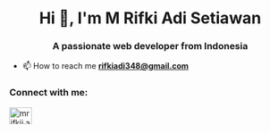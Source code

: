 <h1 align="center">Hi 👋, I'm M Rifki Adi Setiawan</h1>
<h3 align="center">A passionate web developer from Indonesia</h3>

- 📫 How to reach me **rifkiadi348@gmail.com**

<h3 align="left">Connect with me:</h3>
<p align="left">
<a href="https://instagram.com/mrifkii.as" target="blank"><img align="center" src="https://raw.githubusercontent.com/rahuldkjain/github-profile-readme-generator/master/src/images/icons/Social/instagram.svg" alt="mrifkii.as" height="30" width="40" /></a>
</p>
